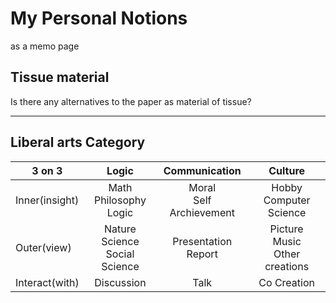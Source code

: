 # My Personal Notions

as a memo page

## Tissue material

Is there any alternatives to the paper as material of tissue?

---

## Liberal arts Category

|3 on 3|Logic|Communication|Culture|
|---|:---:|:---:|:---:|
|Inner(insight)|Math<br/>Philosophy<br/>Logic|Moral<br/>Self Archievement|Hobby<br/>Computer Science|
|Outer(view)|Nature Science<br/>Social Science|Presentation<br/>Report|Picture<br/>Music<br/>Other creations|
|Interact(with)|Discussion|Talk|Co Creation|
